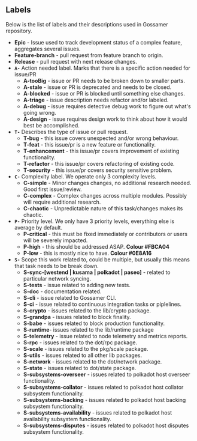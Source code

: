 ## Labels

Below is the list of labels and their descriptions used in Gossamer repository. 

- **Epic** - Issue used to track development status of a complex feature, aggregates several issues.
- **Feature-branch** - pull request from feature branch to origin.
- **Release** - pull request with next release changes.
- **`A-`**  Action needed label. Marks that there is a specific action needed for issue/PR
  - **A-tooBig** - issue or PR needs to be broken down to smaller parts.
  - **A-stale** - issue or PR is deprecated and needs to be closed. 
  - **A-blocked** - issue or PR is blocked  until something else changes.
  - **A-triage** - issue description needs refactor and/or labeled.
  - **A-debug** - issue requires detective debug work to figure out what's going wrong.
  - **A-design** - issue requires design work to think about how it would best be accomplished.
- **`T-`** Describes the type of issue or pull request.
  - **T-bug** - this issue covers unexpected and/or wrong behaviour. 
  - **T-feat** - this issue/pr is a new feature or functionality.
  - **T-enhancement** - this issue/pr covers improvement of existing functionality. 
  - **T-refactor** - this issue/pr covers refactoring of existing code.  
  - **T-security** - this issue/pr covers security sensitive problem. 
- **`C-`** Complexity label. We operate only 3 complexity levels.
  - **C-simple** -  Minor changes changes, no additional research needed. Good first issue/review.
  - **C-complex** - Complex changes across multiple modules. Possibly will require additional research.
  - **C-chaotic** - Unpredictable nature of this task/changes makes its chaotic.
- **`P-`** Priority level. We only have 3 priority levels, everything else is average by default. 
  - **P-critical** - this must be fixed immediately or contributors or users will be severely impacted.
  - **P-high** - this should be addressed ASAP. **Colour #FBCA04**
  - **P-low** - this is mostly nice to have. **Colour #0E8A16**
- **`S-`** Scope this work related to, could be multiple, but usually this means that task needs to be break down.
  - **S-sync-[westend | kusama | polkadot | paseo]** -  related to particular network syncing.
  - **S-tests** - issue related to adding new tests.  
  - **S-doc** - documentation related.
  - **S-cli** - issue related to Gossamer CLI.
  - **S-ci** - issue related to continuous integration tasks or piplelines.
  - **S-crypto** - issues related to the lib/crypto package.
  - **S-grandpa** - issues related to block finality.
  - **S-babe** - issues related to block production functionality. 
  - **S-runtime**- issues related to the lib/runtime package
  - **S-telemetry** - issue related to node telemetry and metrics reports. 
  - **S-rpc** - issues related to the dot/rpc package.
  - **S-scale** - issues related to the pkg/scale package.
  - **S-utils** - issues related to all other lib packages.
  - **S-network** - issues related to the dot/network package.
  - **S-state** - issues related to dot/state package.
  - **S-subsystems-overseer** - issues related to polkadot host overseer functionality.
  - **S-subsystems-collator** - issues related to polkadot host collator subsystem functionality.
  - **S-subsystems-backing** -  issues related to polkadot host backing subsystem functionality.
  - **S-subsystems-availability** - issues related to polkadot host availability subsystem functionality.
  - **S-subsystems-disputes** - issues related to polkadot host disputes subsystem functionality.
